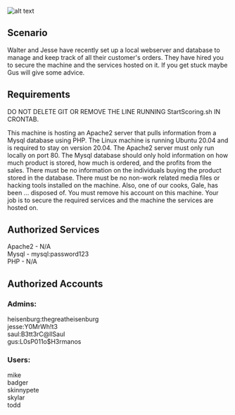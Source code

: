 ![alt text](https://upload.wikimedia.org/wikipedia/commons/7/77/Breaking_Bad_logo.svg)

## Scenario  
Walter and Jesse have recently set up a local webserver and database to manage and keep track of all their customer's orders. They have hired you to secure the machine and the services hosted on it. If you get stuck maybe Gus will give some advice.
## Requirements  
DO NOT DELETE GIT OR REMOVE THE LINE RUNNING StartScoring.sh IN CRONTAB.  
  
This machine is hosting an Apache2 server that pulls information from a Mysql database using PHP. The Linux machine is running Ubuntu 20.04 and is required to stay on version 20.04. The Apache2 server must only run locally on port 80. The Mysql database should only hold information on how much product is stored, how much is ordered, and the profits from the sales. There must be no information on the individuals buying the product stored in the database. There must be no non-work related media files or hacking tools installed on the machine. Also, one of our cooks, Gale, has been ... disposed of. You must remove his account on this machine. Your job is to secure the required services and the machine the services are hosted on.

## Authorized Services  
Apache2 - N/A  
Mysql - mysql:password123  
PHP - N/A  

## Authorized Accounts  
### Admins:  
heisenburg:thegreatheisenburg  
jesse:Y0MrWh!t3  
saul:B3tt3rC@llSaul  
gus:L0sP011o$H3rmanos  

### Users:  
mike  
badger  
skinnypete  
skylar  
todd
